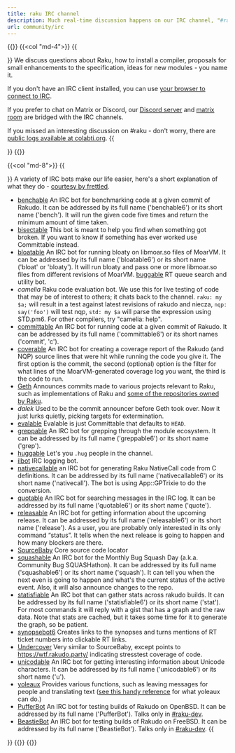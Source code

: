 ```yaml
---
title: raku IRC channel
description: Much real-time discussion happens on our IRC channel, "#raku" on irc.libera.chat. We try to be very nice to newcomers, so feel free to join us, and ask any Raku questions you might have.
url: community/irc
---
```


{{<row>}}
{{<col "md-4">}}
{{<section id="Raku" heading="#raku">}}
We discuss questions about Raku, how to install a compiler, proposals for small enhancements to the specification, ideas for new modules - you name it.

If you don't have an IRC client installed, you can use [your browser to connect to IRC](https://web.libera.chat/?channel=#raku).

If you prefer to chat on Matrix or Discord, our [Discord server](https://discord.gg/VzYpdQ6) and [matrix room](https://matrix.to/#/#raku:libera.chat) are bridged with the IRC channels.

If you missed an interesting discussion on #raku - don't worry, there are [public logs available at colabti.org](http://colabti.org/irclogger/irclogger_log/raku).
{{</section>}}
{{</col>}}

{{<col "md-8">}}
{{<section id="Bots" heading="Bots">}}
A variety of IRC bots make our life easier, here's a short explanation of what they do - [courtesy by frettled](https://howcaniexplainthis.blogspot.com/2009/11/what-perl6-irc-bots-do.html).

- [benchable](https://github.com/perl6/whateverable/wiki/Benchable)
An IRC bot for benchmarking code at a given commit of Rakudo. It can be addressed by its full name ('benchable6') or its short name ('bench'). It will run the given code five times and return the minimum amount of time taken.
- [bisectable](https://github.com/perl6/whateverable/wiki/Bisectable)
This bot is meant to help you find when something got broken. If you want to know if something has ever worked use Committable instead.
- [bloatable](https://github.com/perl6/whateverable/wiki/Bloatable)
An IRC bot for running bloaty on libmoar.so files of MoarVM. It can be addressed by its full name ('bloatable6') or its short name ('bloat' or 'bloaty'). It will run bloaty and pass one or more libmoar.so files from different revisions of MoarVM.
[buggable](https://github.com/zoffixznet/perl6-buggable)
RT queue search and utility bot.
- *camelia*
Raku code evaluation bot. We use this for live testing of code that may be of interest to others; it chats back to the channel. `raku: my $a;` will result in a test against latest revisions of rakudo and niecza, `nqp: say('foo')` will test nqp, `std: my $a` will parse the expression using STD.pm6. For other compilers, try "camelia: help".
- [committable](https://github.com/perl6/whateverable/wiki/Committable)
An IRC bot for running code at a given commit of Rakudo. It can be addressed by its full name ('committable6') or its short names ('commit', 'c').
- [coverable](https://github.com/perl6/whateverable/wiki/Coverable)
An IRC bot for creating a coverage report of the Rakudo (and NQP) source lines that were hit while running the code you give it. The first option is the commit, the second (optional) option is the filter for what lines of the MoarVM-generated coverage log you want, the third is the code to run.
- [Geth](https://github.com/perl6/geth)
Announces commits made to various projects relevant to Raku, such as implementations of Raku and [some of the repositories owned by Raku](https://github.com/Raku/).
- *dalek*
Used to be the commit announcer before Geth took over. Now it just lurks quietly, picking targets for extermination.
- [evalable](https://github.com/perl6/whateverable/wiki/Evalable)
Evalable is just Committable that defaults to `HEAD`.
- [greppable](https://github.com/perl6/whateverable/wiki/Greppable)
An IRC bot for grepping through the module ecosystem. It can be addressed by its full name ('greppable6') or its short name ('grep').
- [huggable](https://github.com/zoffixznet/huggable)
Let's you `.hug` people in the channel.
- [ilbot](https://github.com/moritz/ilbot)
IRC logging bot.
- [nativecallable](https://github.com/perl6/whateverable/wiki/Nativecallable)
an IRC bot for generating Raku NativeCall code from C definitions. It can be addressed by its full name ('nativecallable6') or its short name ('nativecall'). The bot is using App::GPTrixie to do the conversion.
- [quotable](https://github.com/perl6/whateverable/wiki/Quotable)
An IRC bot for searching messages in the IRC log. It can be addressed by its full name ('quotable6') or its short name ('quote').
- [releasable](https://github.com/perl6/whateverable/wiki/Releasable)
An IRC bot for getting information about the upcoming release. It can be addressed by its full name ('releasable6') or its short name ('release'). As a user, you are probably only interested in its only command “status”. It tells when the next release is going to happen and how many blockers are there.
- [SourceBaby](https://github.com/zoffixznet/perl6-sourceable)
Core source code locator
- [squashable](https://github.com/perl6/whateverable/wiki/Squashable)
An IRC bot for the Monthly Bug Squash Day (a.k.a. Community Bug SQUASHathon). It can be addressed by its full name ('squashable6') or its short name ('squash'). It can tell you when the next even is going to happen and what's the current status of the active event. Also, it will also announce changes to the repo.
- [statisfiable](https://github.com/perl6/whateverable/wiki/Statisfiable)
An IRC bot that can gather stats across rakudo builds. It can be addressed by its full name ('statisfiable6') or its short name ('stat'). For most commands it will reply with a gist that has a graph and the raw data. Note that stats are cached, but it takes some time for it to generate the graph, so be patient.
- [synopsebot6](https://github.com/perl6/synopsebot)
Creates links to the synopses and turns mentions of RT ticket numbers into clickable RT links.
- [Undercover](https://github.com/zoffixznet/undercover)
Very similar to SourceBaby, except points to https://wtf.rakudo.party/ indicating stresstest coverage of code.
- [unicodable](https://github.com/perl6/whateverable/wiki/Unicodable)
An IRC bot for getting interesting information about Unicode characters. It can be addressed by its full name ('unicodable6') or its short name ('u').
- [yoleaux](https://docs.perl6.org/language/glossary#yoleaux_)
Provides various functions, such as leaving messages for people and translating text ([see this handy reference](http://dpk.io/yoleaux) for what yoleaux can do.)
- [PufferBot](https://github.com/Kaiepi/p6-RakudoBot)
An IRC bot for testing builds of Rakudo on OpenBSD. It can be addressed by its full name ('PufferBot'). Talks only in [#raku-dev](https://web.libera.chat/?channel=#raku-dev).
- [BeastieBot](https://github.com/Kaiepi/p6-RakudoBot)
An IRC bot for testing builds of Rakudo on FreeBSD. It can be addressed by its full name ('BeastieBot'). Talks only in [#raku-dev](https://web.libera.chat/?channel=#raku-dev).
{{</section>}}
{{</col>}}
{{</row>}}

